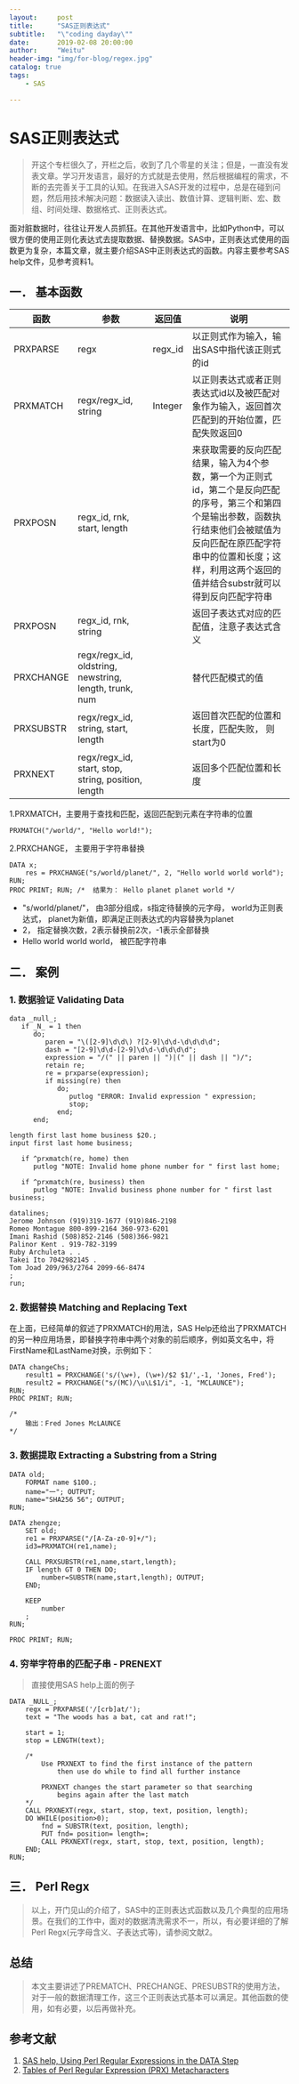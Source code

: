 ```yaml
---
layout:     post
title:      "SAS正则表达式"
subtitle:   "\"coding dayday\""
date:       2019-02-08 20:00:00
author:     "Weitu"
header-img: "img/for-blog/regex.jpg"
catalog: true
tags:
    - SAS

---
```



# SAS正则表达式

> 开这个专栏很久了，开栏之后，收到了几个零星的关注；但是，一直没有发表文章。学习开发语言，最好的方式就是去使用，然后根据编程的需求，不断的去完善关于工具的认知。在我进入SAS开发的过程中，总是在碰到问题，然后用技术解决问题：数据读入读出、数值计算、逻辑判断、宏、数组、时间处理、数据格式、正则表达式。

  面对脏数据时，往往让开发人员抓狂。在其他开发语言中，比如Python中，可以很方便的使用正则化表达式去提取数据、替换数据。SAS中，正则表达式使用的函数更为复杂，本篇文章，就主要介绍SAS中正则表达式的函数。内容主要参考SAS help文件，见参考资料1。

## 一．	基本函数

| 函数 | 参数 | 返回值 | 说明 | 
| ------ | ------ | ------ | ------ |
|PRXPARSE|regx|regx_id|以正则式作为输入，输出SAS中指代该正则式的id|
|PRXMATCH|regx/regx_id,  string|Integer|以正则表达式或者正则表达式id以及被匹配对象作为输入，返回首次匹配到的开始位置，匹配失败返回0|
|PRXPOSN|regx_id, rnk, start, length||来获取需要的反向匹配结果，输入为4个参数，第一个为正则式id，第二个是反向匹配的序号，第三个和第四个是输出参数，函数执行结束他们会被赋值为反向匹配在原匹配字符串中的位置和长度；这样，利用这两个返回的值并结合substr就可以得到反向匹配字符串|
|PRXPOSN|regx_id, rnk, string||返回子表达式对应的匹配值，注意子表达式含义|
|PRXCHANGE|regx/regx_id, oldstring, newstring, length, trunk, num||替代匹配模式的值|
|PRXSUBSTR|regx/regx_id, string, start, length||返回首次匹配的位置和长度，匹配失败， 则start为0 |
|PRXNEXT|regx/regx_id, start, stop, string, position, length||返回多个匹配位置和长度|


1.PRXMATCH，主要用于查找和匹配，返回匹配到元素在字符串的位置

```
PRXMATCH("/world/", "Hello world!");

```

2.PRXCHANGE， 主要用于字符串替换

```
DATA x;
	res = PRXCHANGE("s/world/planet/", 2, "Hello world world world");
RUN;
PROC PRINT; RUN; /*  结果为： Hello planet planet world */
```

- "s/world/planet/"， 由3部分组成，s指定待替换的元字母， world为正则表达式， planet为新值，即满足正则表达式的内容替换为planet
- 2， 指定替换次数，2表示替换前2次，-1表示全部替换
- Hello world world world， 被匹配字符串

## 二．	案例

### 1. 数据验证 Validating Data 

```
data _null_; 
   if _N_ = 1 then 
      do;  
         paren = "\([2-9]\d\d\) ?[2-9]\d\d-\d\d\d\d"; 
         dash = "[2-9]\d\d-[2-9]\d\d-\d\d\d\d"; 
         expression = "/(" || paren || ")|(" || dash || ")/"; 
         retain re; 
         re = prxparse(expression); 
         if missing(re) then 
            do;
               putlog "ERROR: Invalid expression " expression; 
               stop;
            end;     
      end; 

length first last home business $20.;
input first last home business;

   if ^prxmatch(re, home) then  
      putlog "NOTE: Invalid home phone number for " first last home;

   if ^prxmatch(re, business) then  
      putlog "NOTE: Invalid business phone number for " first last business;

datalines;   
Jerome Johnson (919)319-1677 (919)846-2198 
Romeo Montague 800-899-2164 360-973-6201
Imani Rashid (508)852-2146 (508)366-9821 
Palinor Kent . 919-782-3199
Ruby Archuleta . . 
Takei Ito 7042982145 .
Tom Joad 209/963/2764 2099-66-8474
;
run;
```

### 2. 数据替换 Matching and Replacing Text 

在上面，已经简单的叙述了PRXMATCH的用法，SAS Help还给出了PRXMATCH的另一种应用场景，即替换字符串中两个对象的前后顺序，例如英文名中，将FirstName和LastName对换，示例如下：

```
DATA changeChs;
	result1 = PRXCHANGE('s/(\w+), (\w+)/$2 $1/',-1, 'Jones, Fred');
	result2 = PRXCHANGE("s/(MC)/\u\L$1/i", -1, "MCLAUNCE");
RUN;
PROC PRINT; RUN;

/*
	输出：Fred Jones McLAUNCE
*/
```

### 3. 数据提取 Extracting a Substring from a String

```
DATA old; 
	FORMAT name $100.; 
	name="一"; OUTPUT; 
	name="SHA256 56"; OUTPUT; 
RUN;

DATA zhengze;
	SET old;
	re1 = PRXPARSE("/[A-Za-z0-9]+/");
	id3=PRXMATCH(re1,name);

	CALL PRXSUBSTR(re1,name,start,length);
	IF length GT 0 THEN DO;
		number=SUBSTR(name,start,length); OUTPUT;
	END;

	KEEP
		number
	;
RUN;

PROC PRINT; RUN;
```

### 4. 穷举字符串的匹配子串 - PRENEXT

> 直接使用SAS help上面的例子
```
DATA _NULL_;
	regx = PRXPARSE('/[crb]at/');
	text = "The woods has a bat, cat and rat!";

	start = 1;
	stop = LENGTH(text);

	/*
		Use PRXNEXT to find the first instance of the pattern
			then use do while to find all further instance

		PRXNEXT changes the start parameter so that searching 
			begins again after the last match
	*/
	CALL PRXNEXT(regx, start, stop, text, position, length);
	DO WHILE(position>0);
		fnd = SUBSTR(text, position, length);
		PUT fnd= position= length=;
		CALL PRXNEXT(regx, start, stop, text, position, length);
	END;
RUN;
```


## 三．	Perl Regx
> 以上，开门见山的介绍了，SAS中的正则表达式函数以及几个典型的应用场景。在我们的工作中，面对的数据清洗需求不一，所以，有必要详细的了解Perl Regx(元字母含义、子表达式等)，请参阅文献2。

## 总结
> 本文主要讲述了PREMATCH、PRECHANGE、PRESUBSTR的使用方法，对于一般的数据清理工作，这三个正则表达式基本可以满足。其他函数的使用，如有必要，以后再做补充。

## 参考文献
1. [SAS help, Using Perl Regular Expressions in the DATA Step](https://documentation.sas.com/?docsetId=lefunctionsref&docsetTarget=p1vz3ljudbd756n19502acxazevk.htm&docsetVersion=9.4&locale=en)
2. [Tables of Perl Regular Expression (PRX) Metacharacters](https://documentation.sas.com/?docsetId=lefunctionsref&docsetTarget=p0s9ilagexmjl8n1u7e1t1jfnzlk.htm&docsetVersion=9.4&locale=en)
